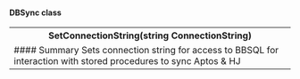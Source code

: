 #### DBSync class

<table>
  <tr>
    <th>
    SetConnectionString(string ConnectionString)
    </th>
  </tr>
  
  <tr><td>
#### Summary Sets connection string for access to BBSQL for interaction with stored procedures to sync Aptos & HJ</td><tr>
</table>

